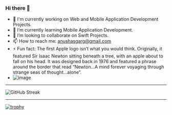 ### Hi there 👋

- 🔭 I'm currently working on Web and Mobile Application Development Projects.
- 🌱 I’m currently learning Mobile Application Development.
- 👯 I’m looking to collaborate on Swift Projects.
- 📫 How to reach me: anushasgarg@gmail.com
- ⚡ Fun fact: The first Apple logo isn’t what you would think. Originally, it featured Sir Isaac Newton sitting beneath a tree, with an apple about to fall on his head. It was designed back in 1976 and featured a phrase around the border that read “Newton…A mind forever voyaging through strange seas of thought…alone”.
- ![image](https://github.com/AnushaGaargya/AnushaGaargya/assets/23082266/b9d44603-5068-42a7-b4af-84cf99d4ccd5)

-------------------------------------------------------------------------------------------------------------------------------------------------------------------

![GitHub Streak](https://github-readme-streak-stats.herokuapp.com?user=AnushaGaargya&theme=cobalt&date_format=j%20M%5B%20Y%5D&background=000000&border=7536B2&stroke=9243DD&ring=89502D&fire=FF9554&currStreakNum=D280FF&sideNums=BC52FF&currStreakLabel=64EAE2&sideLabels=48A8A2&dates=A42EE5)

-------------------------------------------------------------------------------------------------------------------------------------------------------------------

[![trophy](https://github-profile-trophy.vercel.app/?username=AnushaGaargya&theme=onedark)](https://github.com/ryo-ma/github-profile-trophy)

